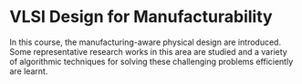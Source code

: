 # VLSI Design for Manufacturability

In this course, the manufacturing-aware physical design are introduced. 
Some representative research works in this area are studied and a variety of algorithmic techniques for solving these challenging problems efficiently are learnt.
